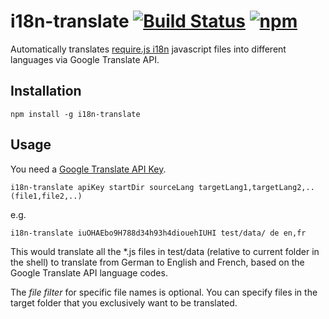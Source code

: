 # i18n-translate [![Build Status](https://travis-ci.org/tomaszbrue/i18n-translate.svg)](https://travis-ci.org/tomaszbrue/i18n-translate) [![npm](https://img.shields.io/badge/npm-1.0.8-blue.svg)](https://www.npmjs.com/package/i18n-translate)

Automatically translates [require.js i18n](http://requirejs.org/docs/api.html#i18n) javascript files into different languages via Google Translate API.

## Installation

```
npm install -g i18n-translate
```

## Usage

You need a [Google Translate API Key](https://cloud.google.com/translate/).

```
i18n-translate apiKey startDir sourceLang targetLang1,targetLang2,.. (file1,file2,..)
```

e.g.

```
i18n-translate iuOHAEbo9H788d34h93h4diouehIUHI test/data/ de en,fr
```

This would translate all the *.js files in test/data (relative to current folder in the shell) to translate from German to English and French, based on the Google Translate API language codes.

The *file filter* for specific file names is optional. You can specify files in the target folder that you exclusively want to be translated.